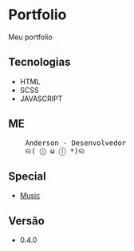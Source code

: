 # Portfolio
Meu portfolio


## Tecnologias
- HTML
- SCSS
- JAVASCRIPT

## ME
<pre>
    Anderson - Desenvolvedor
    ଲ( ⓛ ω ⓛ *)ଲ
</pre>

## Special
- [Music](https://slaleky.itch.io/retro-and-electronic-music-pack)

## Versão
- 0.4.0

